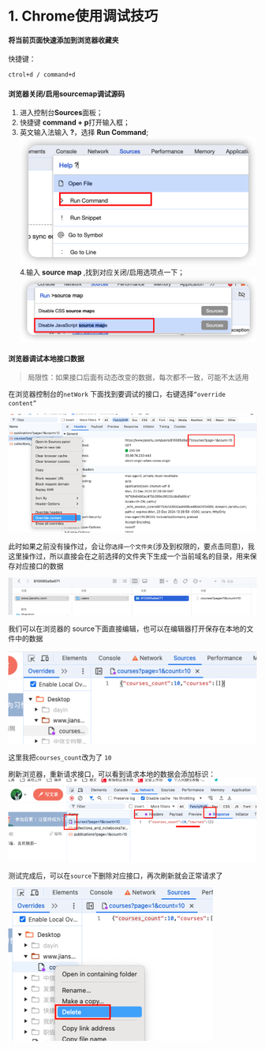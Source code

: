 # 1. Chrome使用调试技巧
#### 将当前页面快速添加到浏览器收藏夹

快捷键：
```sh
ctrol+d / command+d
```

#### 浏览器关闭/启用sourcemap调试源码

1. 进入控制台**Sources**面板；
2. 快捷键 **command + p**打开输入框；
3. 英文输入法输入 **?**，选择 **Run Command**;
 ![28c86b4d1e85f5902312b30ee55b5cc7](./image/B54B346F-B2C8-4043-B3C4-F448A8D5DC08.png)
4.输入 **source map** ,找到对应关闭/启用选项点一下；
![806f47a3b0563b5b0d02d64af0b1678f](./image/158630BC-BED3-4F29-B458-39B6013A0BEC.png)

#### 浏览器调试本地接口数据

> 局限性：如果接口后面有动态改变的数据，每次都不一致，可能不太适用

在浏览器控制台的`netWork` 下面找到要调试的接口，右键选择`“override content”`

![27ed73b22d42fe32ea9c07f892331faa](./image/1B5077C9-73B5-44B6-88E2-251D792FA6A3.png)

此时如果之前没有操作过，会让你`选择一个文件夹`(涉及到权限的，要点击同意)，我这里操作过，所以直接会在之前选择的文件夹下生成一个当前域名的目录，用来保存对应接口的数据

![6f0f9afec3353923c182c893e5224621](./image/EF7FBD1D-DB40-42EE-9EEB-3CCCD406B36F.png)

我们可以在浏览器的 source下面直接编辑，也可以在编辑器打开保存在本地的文件中的数据

![e11cd548a0091e73cb9ec5aade5e860c](./image/BB24B94A-70B8-4DAB-84DA-4F8DAD862568.png)

这里我把`courses_count`改为了 `10`

刷新浏览器，重新请求接口，可以看到请求本地的数据会添加标识：
![55d3aa6ff2e52e6516d0ba720595ef8b](./image/FE240CCE-7EF8-4F90-A300-92C2F1247AD0.png)

测试完成后，可以在`source`下删除对应接口，再次刷新就会正常请求了

![9d10bfaff1645a3c81f2ad8c25dd27ec](./image/1D7F1E3D-0553-4BFD-99F0-CD7B018E4B46.png)

